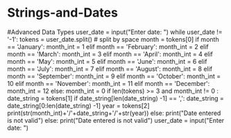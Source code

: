 # Strings-and-Dates
#Advanced Data Types
user_date = input("Enter date: ")
while user_date != '-1':
    tokens = user_date.split()   # split by space
    month = tokens[0]
    if month == 'January':
        month_int = 1
    elif month == 'February':
        month_int = 2
    elif month == 'March':
        month_int = 3
    elif month == 'April':
        month_int = 4
    elif month == 'May':
        month_int = 5
    elif month == 'June':
        month_int = 6
    elif month == 'July':
        month_int = 7
    elif month == 'August':
        month_int = 8
    elif month == 'September':
        month_int = 9
    elif month == 'October':
        month_int = 10
    elif month == 'November':
        month_int = 11
    elif month == 'December':
        month_int = 12
    else:
        month_int = 0
    if len(tokens) >= 3 and month_int != 0 :
        date_string = tokens[1]
        if date_string[len(date_string) -1] == ',':
            date_string = date_string[0:len(date_string) -1]
            year = tokens[2]
            print(str(month_int)+'/'+date_string+'/'+str(year))
        else:
            print("Date entered is not valid")
    else:
        print("Date entered is not valid")
    user_date = input("Enter date: ")
